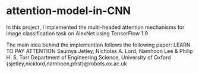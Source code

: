 # attention-model-in-CNN

In this project, I implemented the multi-headed attention mechanisms for image classification task on AlexNet using TensorFlow 1.9

The main idea behind the implemention follows the following paper:
LEARN TO PAY ATTENTION
Saumya Jetley, Nicholas A. Lord, Namhoon Lee & Philip H. S. Torr
Department of Engineering Science, University of Oxford
{sjetley,nicklord,namhoon,phst}@robots.ox.ac.uk
